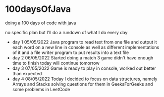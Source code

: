 # 100daysOfJava
doing a 100 days of code with java

no specific plan but I'll do a rundown of what I do every day

* day 1 05/05/2022 Java program to read text from one file and output it each word on a new line in console as well as different implementations of it and a file writer program to put results into a text file
* day 2 06/05/2022 Started doing a match 3 game didn't have enough time to finish today will continue tomorrow
* day 3 07/05/2022 Game is ready to play in console, worked out better than expected
* day 4 08/05/2022 Today I decided to focus on data structures, namely Arrays and Stacks solving questions for them in GeeksForGeeks and some problems in LeetCode